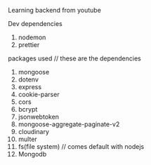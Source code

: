 Learning backend from youtube

   Dev dependencies
1. nodemon
2. prettier







  packages used
// these are the dependencies
1. mongoose
2. dotenv
3. express
4. cookie-parser
5. cors
6. bcrypt
7. jsonwebtoken
8. mongoose-aggregate-paginate-v2
9. cloudinary
10. multer
11. fs(file system)  // comes default with nodejs
12. Mongodb